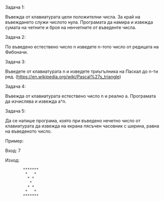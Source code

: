 Задача 1:

Въвежда от клавиатурата цели положителни числа. За край на въвеждането служи числото нула. Програмата да намира и извежда сумата на четните и броя на ненчетните от въведенте числа.

Задача 2:

По въведено естествено число n изведете n-тото число от редицата на Фибоначи.

Задача 3:

Въведете от клавиатурата n и изведете триъгълника на Паскал до n-ти ред.
(https://en.wikipedia.org/wiki/Pascal%27s_triangle)

Задача 4:

Въвежда от клавиатурата естествено число n и реално a. Програмата да изчислява и извежда а^n.

Задача 5: 

Да се напише програма, която при въведено нечетно число от клавиатурата да извежда на екрана пясъчен часовник с ширина, равна на въведеното число.

Пример: 

Вход: 7

Изход: 

            *******
             *   *
              * *
               *               
              * *
             *   *
            *******
            

